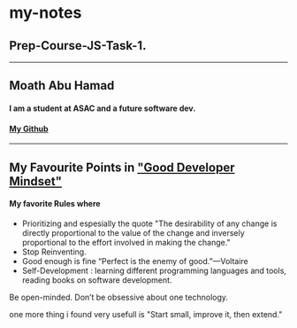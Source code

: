 # my-notes
## Prep-Course-JS-Task-1.
---
## Moath Abu Hamad 
#### I am a student at ASAC and a future software dev.
#### [My Github](https://github.com/moathabuhamad) 
---
## My Favourite Points in ["Good Developer Mindset"](https://www.freecodecamp.org/news/learn-the-fundamentals-of-a-good-developer-mindset-in-15-minutes-81321ab8a682/)
#### My favorite Rules where
- Prioritizing and espesially the quote "The desirability of any change is directly proportional to the value of the change and inversely proportional to the effort involved in making the change."
- Stop Reinventing.
- Good enough is fine “Perfect is the enemy of good.”—Voltaire
- Self-Development : learning different programming languages and tools, reading books on software development.

Be open-minded. Don’t be obsessive about one technology.

one more thing i found very usefull is "Start small, improve it, then extend."